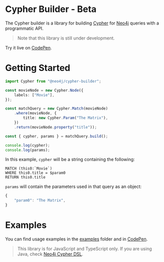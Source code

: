 # Cypher Builder - Beta

The Cypher builder is a library for building [Cypher](https://neo4j.com/docs/cypher-manual/current/) for [Neo4j](https://neo4j.com/) queries with a programmatic API.

> Note that this library is still under development.

Try it live on [CodePen](https://codepen.io/angrykoala/pen/dyKmpzP).


# Getting Started

```typescript
import Cypher from "@neo4j/cypher-builder";

const movieNode = new Cypher.Node({
    labels: ["Movie"],
});

const matchQuery = new Cypher.Match(movieNode)
    .where(movieNode, {
        title: new Cypher.Param("The Matrix"),
    })
    .return(movieNode.property("title"));

const { cypher, params } = matchQuery.build();

console.log(cypher);
console.log(params);
```

In this example, `cypher` will be a string containing the following:

```cypher
MATCH (this0:`Movie`)
WHERE this0.title = $param0
RETURN this0.title
```

`params` will contain the parameters used in that query as an object:

```typescript
{
    "param0": "The Matrix",
}
```

# Examples

You can find usage examples in the [examples](https://github.com/neo4j/cypher-builder/tree/main/examples) folder and in [CodePen](https://codepen.io/collection/waPbzd).



> This library is for JavaScript and TypeScript only. If you are using Java, check [Neo4j Cypher DSL](https://neo4j-contrib.github.io/cypher-dsl).
